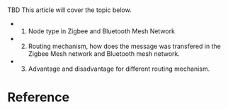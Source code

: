 # 
TBD
This article will cover the topic below.
* 1. Node type in Zigbee and Bluetooth Mesh Network
* 2. Routing mechanism, how does the message was transfered in the Zigbee Mesh network and Bluetooth mesh network.
* 3. Advantage and disadvantage for different routing mechanism.

# Reference

